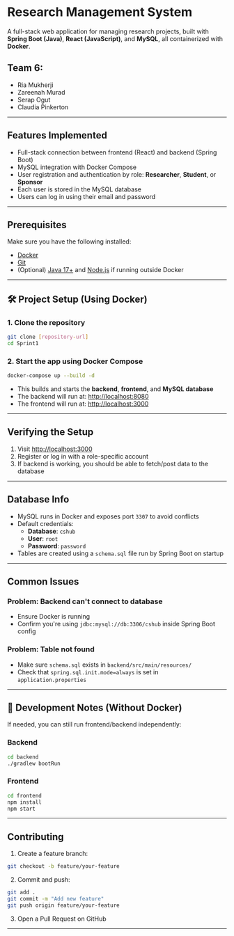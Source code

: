 # Research Management System

A full-stack web application for managing research projects, built with **Spring Boot (Java)**, **React (JavaScript)**, and **MySQL**, all containerized with **Docker**.

## Team 6:
- Ria Mukherji  
- Zareenah Murad  
- Serap Ogut  
- Claudia Pinkerton

---

## Features Implemented

- Full-stack connection between frontend (React) and backend (Spring Boot)
- MySQL integration with Docker Compose
- User registration and authentication by role: **Researcher**, **Student**, or **Sponsor**
- Each user is stored in the MySQL database
- Users can log in using their email and password

---

## Prerequisites

Make sure you have the following installed:

- [Docker](https://www.docker.com/products/docker-desktop)
- [Git](https://git-scm.com/)
- (Optional) [Java 17+](https://adoptopenjdk.net/) and [Node.js](https://nodejs.org/) if running outside Docker

---

## 🛠️ Project Setup (Using Docker)

### 1. Clone the repository

```bash
git clone [repository-url]
cd Sprint1
```

### 2. Start the app using Docker Compose

```bash
docker-compose up --build -d
```

- This builds and starts the **backend**, **frontend**, and **MySQL database**
- The backend will run at: [http://localhost:8080](http://localhost:8080)
- The frontend will run at: [http://localhost:3000](http://localhost:3000)

---

## Verifying the Setup

1. Visit [http://localhost:3000](http://localhost:3000)
2. Register or log in with a role-specific account
3. If backend is working, you should be able to fetch/post data to the database

---

## Database Info

- MySQL runs in Docker and exposes port `3307` to avoid conflicts
- Default credentials:
  - **Database**: `cshub`
  - **User**: `root`
  - **Password**: `password`
- Tables are created using a `schema.sql` file run by Spring Boot on startup

---

## Common Issues

### Problem: Backend can't connect to database
- Ensure Docker is running
- Confirm you're using `jdbc:mysql://db:3306/cshub` inside Spring Boot config

### Problem: Table not found
- Make sure `schema.sql` exists in `backend/src/main/resources/`
- Check that `spring.sql.init.mode=always` is set in `application.properties`

---

## 🔧 Development Notes (Without Docker)

If needed, you can still run frontend/backend independently:

### Backend

```bash
cd backend
./gradlew bootRun
```

### Frontend

```bash
cd frontend
npm install
npm start
```

---

## Contributing

1. Create a feature branch:
```bash
git checkout -b feature/your-feature
```

2. Commit and push:
```bash
git add .
git commit -m "Add new feature"
git push origin feature/your-feature
```

3. Open a Pull Request on GitHub

---

